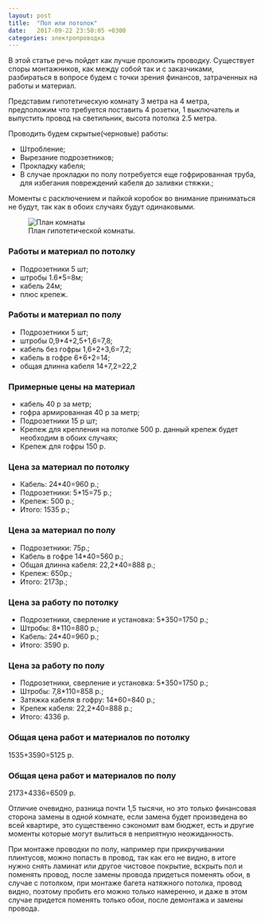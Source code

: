 ```yaml
---
layout: post
title:  "Пол или потолок"
date:   2017-09-22 23:50:05 +0300
categories: электропроводка
---
```

<p>В этой статье речь пойдет как лучше проложить проводку.
Существует споры монтажников, как между собой так и с заказчиками, разбираться в вопросе будем с точки зрения финансов, затраченных на работы и материал.</p>
<p>Представим гипотетическую комнату 3 метра на 4 метра, предположим что требуется поставить 4 розетки, 1 выключатель и выпустить провод на светильник, высота потолка 2.5 метра.</p> 
<p>Проводить будем скрытые(черновые) работы:
<ul>
<li>Штробление;</li> 
<li>Вырезание подрозетников;</li>
<li>Прокладку кабеля;</li>
<li>В случае прокладки по полу потребуется еще гофрированная труба, для избегания повреждений кабеля до заливки стяжки.;</li>
</ul>
</p>
<p>Моменты с расключением и пайкой коробок во внимание приниматься не будут, так как в обоих случаях будут одинаковыми.</p>
<div class="gallery">
<figure class="fpost">
<img src="../../../../photo/13.png" alt="План комнаты">
<figcaption>План гипотетической комнаты.</figcaption>
</figure>
</div>	
<h3>Работы и материал по потолку</h3>
<ul>
<li>Подрозетники 5 шт;</li>
<li>штробы 1.6*5=8м;</li>
<li>кабель 24м;</li>
<li>плюс крепеж.</li>
</ul>
<h3>Работы и материал по полу</h3>
<ul>	
<li>Подрозетники 5 шт;</li>
<li>штробы 0,9*4+2,5+1,6=7,8;</li>
<li>кабель без гофры 1,6+2+3,6=7,2;</li>
<li>кабель в гофре 6+6+2=14;</li>
<li>общая длинна кабеля 14+7,2=22,2</li>
</ul>	
<h3>Примерные цены на материал</h3>
<ul>
<li>кабель 40 р за метр;</li>
<li>гофра армированная 40 р за метр;</li>
<li>Подрозетники 15 р шт;</li>
<li>Крепеж для крепления на потолке 500 р. данный крепеж будет необходим в обоих случаях;</li>
<li>Крепеж для гофры 150 р.</li>
</ul>
<h3>Цена за материал по потолку</h3>
<ul>
<li>Кабель: 24*40=960 р.;</li>
<li>Подрозетники: 5*15=75 р.;</li>
<li>Крепеж: 500 р.;</li>
<li>Итого: 1535 р.;</li>
</ul>
<h3>Цена за материал по полу</h3>
<ul>
						<li>Подрозетники: 75р.;</li>
						<li>Кабель в гофре 14*40=560 р.;</li>
						<li>Общая длинна кабеля: 22,2*40=888 р.;</li>
						<li>Крепеж: 650р.;</li>
						<li>Итого: 2173р.;</li>
					</ul>
<h3>Цена за работу по потолку</h3>
<ul>
						<li>Подрозетники, сверление и установка: 5*350=1750 р.;</li>
						<li>Штробы: 8*110=880 р.;</li>
						<li>Кабель: 24*40=960 р.;</li>
						<li>Итого: 3590 р.</li>
					</ul>
<h3>Цена за работу по полу</h3>
<ul>
						<li>Подрозетники, сверление и установка: 5*350=1750 р.;</li>
						<li>Штробы: 7,8*110=858 р.;</li>
						<li>Затяжка кабеля в гофру: 14*60=840 р.;</li>
						<li>Крепеж кабеля: 22,2*40=888 р.;</li>
						<li>Итого:  4336 р.</li>
					</ul>
<h3>Общая цена работ и материалов по потолку</h3>
<p>1535+3590=5125 р.</p>
<h3>Общая цена работ и материалов по полу</h3>
<p>2173+4336=6509 р.</p>
<p>Отличие очевидно, разница почти 1,5 тысячи, но это только финансовая сторона замены в одной комнате, если замена будет произведена во всей квартире, это существенно сэкономит вам бюджет, есть и другие моменты которые могут вылиться в неприятную неожиданность.</p>
<p>При монтаже проводки по полу, например при прикручивании плинтусов, можно попасть в провод, так как его не видно, в итоге нужно снять ламинат или другое чистовое покрытие, вскрыть пол и поменять провод, после замены провода придеться поменять обои, в случае с потолком, при монтаже багета натяжного потолка, провод видно, поэтому пробить его можно только намеренно, и даже в этом случае придется поменять только обои, после демонтажа и замены провода.</p> 